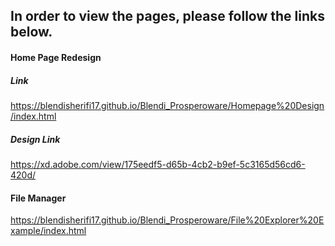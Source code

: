 ## In order to view the pages, please follow the links below.


#### Home Page Redesign
##### Link
https://blendisherifi17.github.io/Blendi_Prosperoware/Homepage%20Design/index.html

##### Design Link
https://xd.adobe.com/view/175eedf5-d65b-4cb2-b9ef-5c3165d56cd6-420d/


#### File Manager
https://blendisherifi17.github.io/Blendi_Prosperoware/File%20Explorer%20Example/index.html

